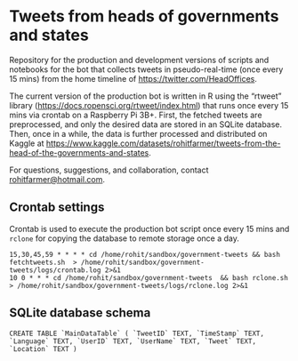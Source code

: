 # Tweets from heads of governments and states
Repository for the production and development versions of scripts and notebooks for the bot that collects tweets in pseudo-real-time (once every 15 mins) from the home timeline of https://twitter.com/HeadOffices.  

The current version of the production bot is written in R using the “rtweet” library (https://docs.ropensci.org/rtweet/index.html) that runs once every 15 mins via crontab on a Raspberry Pi 3B+. First, the fetched tweets are preprocessed, and only the desired data are stored in an SQLite database. Then, once in a while, the data is further processed and distributed on Kaggle at https://www.kaggle.com/datasets/rohitfarmer/tweets-from-the-head-of-the-governments-and-states. 

For questions, suggestions, and collaboration, contact rohitfarmer@hotmail.com.

## Crontab settings
Crontab is used to execute the production bot script once every 15 mins and `rclone` for copying the database to remote storage once a day.
 
```
15,30,45,59 * * * * cd /home/rohit/sandbox/government-tweets && bash fetchtweets.sh  > /home/rohit/sandbox/government-tweets/logs/crontab.log 2>&1
10 0 * * * cd /home/rohit/sandbox/government-tweets  && bash rclone.sh > /home/rohit/sandbox/government-tweets/logs/rclone.log 2>&1
```
## SQLite database schema
```
CREATE TABLE `MainDataTable` ( `TweetID` TEXT, `TimeStamp` TEXT, `Language` TEXT, `UserID` TEXT, `UserName` TEXT, `Tweet` TEXT, `Location` TEXT )
```


